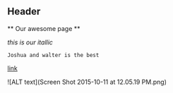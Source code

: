 ## Header 
** Our awesome page **

*this is our itallic*


``` Joshua and walter is the best ``` 


[link](https://help.github.com/articles/markdown-basics/) 


![ALT text](Screen Shot 2015-10-11 at 12.05.19 PM.png)



